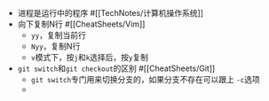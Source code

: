 - 进程是运行中的程序 #[[TechNotes/计算机操作系统]]
- 向下复制N行 #[[CheatSheets/Vim]]
	- `yy`，复制当前行
	- `Nyy`，复制N行
	- `v`模式下，按`j`和`k`选择后，按`y`复制
- `git switch`和`git checkout`的区别 #[[CheatSheets/Git]]
	- `git switch`专门用来切换分支的，如果分支不存在可以跟上 `-c`选项
	-